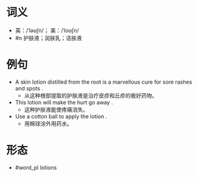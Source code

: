 # 词义
- 英：/ˈləʊʃn/； 美：/ˈloʊʃn/
- #n 护肤液；润肤乳；洁肤液
# 例句
- A skin lotion distilled from the root is a marvellous cure for sore rashes and spots .
	- 从这种根部提取的护肤液是治疗皮疹和丘疹的极好药物。
- This lotion will make the hurt go away .
	- 这种护肤液能使疼痛消失。
- Use a cotton ball to apply the lotion .
	- 用棉球涂外用药水。
# 形态
- #word_pl lotions
